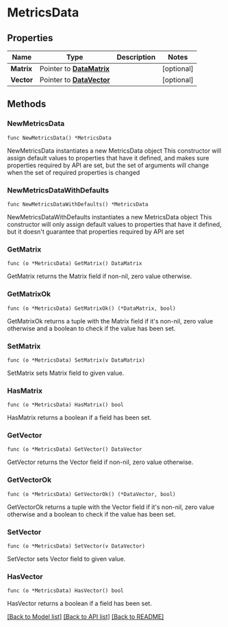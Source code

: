 # MetricsData

## Properties

Name | Type | Description | Notes
------------ | ------------- | ------------- | -------------
**Matrix** | Pointer to [**DataMatrix**](DataMatrix.md) |  | [optional] 
**Vector** | Pointer to [**DataVector**](DataVector.md) |  | [optional] 

## Methods

### NewMetricsData

`func NewMetricsData() *MetricsData`

NewMetricsData instantiates a new MetricsData object
This constructor will assign default values to properties that have it defined,
and makes sure properties required by API are set, but the set of arguments
will change when the set of required properties is changed

### NewMetricsDataWithDefaults

`func NewMetricsDataWithDefaults() *MetricsData`

NewMetricsDataWithDefaults instantiates a new MetricsData object
This constructor will only assign default values to properties that have it defined,
but it doesn't guarantee that properties required by API are set

### GetMatrix

`func (o *MetricsData) GetMatrix() DataMatrix`

GetMatrix returns the Matrix field if non-nil, zero value otherwise.

### GetMatrixOk

`func (o *MetricsData) GetMatrixOk() (*DataMatrix, bool)`

GetMatrixOk returns a tuple with the Matrix field if it's non-nil, zero value otherwise
and a boolean to check if the value has been set.

### SetMatrix

`func (o *MetricsData) SetMatrix(v DataMatrix)`

SetMatrix sets Matrix field to given value.

### HasMatrix

`func (o *MetricsData) HasMatrix() bool`

HasMatrix returns a boolean if a field has been set.

### GetVector

`func (o *MetricsData) GetVector() DataVector`

GetVector returns the Vector field if non-nil, zero value otherwise.

### GetVectorOk

`func (o *MetricsData) GetVectorOk() (*DataVector, bool)`

GetVectorOk returns a tuple with the Vector field if it's non-nil, zero value otherwise
and a boolean to check if the value has been set.

### SetVector

`func (o *MetricsData) SetVector(v DataVector)`

SetVector sets Vector field to given value.

### HasVector

`func (o *MetricsData) HasVector() bool`

HasVector returns a boolean if a field has been set.


[[Back to Model list]](../README.md#documentation-for-models) [[Back to API list]](../README.md#documentation-for-api-endpoints) [[Back to README]](../README.md)


